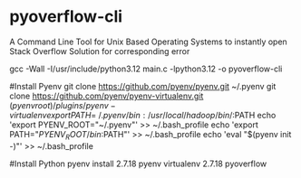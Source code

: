 # pyoverflow-cli
A Command Line Tool for Unix Based Operating Systems to instantly open Stack Overflow Solution for corresponding error



gcc -Wall -I/usr/include/python3.12  main.c -lpython3.12 -o pyoverflow-cli

#Install Pyenv
git clone https://github.com/pyenv/pyenv.git ~/.pyenv
git clone https://github.com/pyenv/pyenv-virtualenv.git $(pyenv root)/plugins/pyenv-virtualenv
export PATH=~/.pyenv/bin:/usr/local/hadoop/bin/:$PATH
echo 'export PYENV_ROOT="~/.pyenv"' >> ~/.bash_profile
echo 'export PATH="$PYENV_ROOT/bin:$PATH"' >> ~/.bash_profile
echo 'eval "$(pyenv init -)"' >> ~/.bash_profile

#Install Python
pyenv install 2.7.18
pyenv virtualenv 2.7.18 pyoverflow